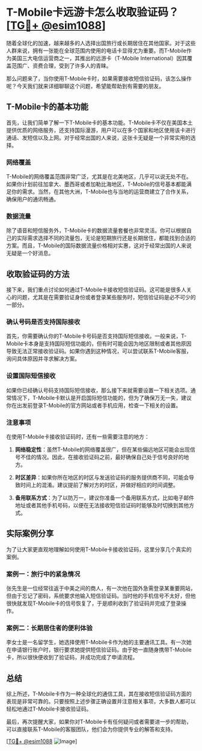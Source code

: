 # T-Mobile卡远游卡怎么收取验证码？[[TG💪+ @esim1088](https://t.me/s/esim1088)]

随着全球化的加速，越来越多的人选择出国旅行或长期居住在其他国家。对于这些人群来说，拥有一张能在全球范围内使用的电话卡显得尤为重要。而T-Mobile作为美国三大电信运营商之一，其推出的远游卡（T-Mobile International）因其覆盖范围广、资费合理，受到了许多人的青睐。

那么问题来了，当你使用T-Mobile卡时，如果需要接收短信验证码，该怎么操作呢？今天我们就来详细聊聊这个问题，希望能帮助到有需要的朋友。

## T-Mobile卡的基本功能

首先，让我们简单了解一下T-Mobile卡的基本功能。T-Mobile卡不仅在美国本土提供优质的网络服务，还支持国际漫游，用户可以在多个国家和地区使用该卡进行通话、发短信以及上网。对于经常出国的人来说，这张卡无疑是一个非常实用的选择。

### 网络覆盖

T-Mobile的网络覆盖范围非常广泛，尤其是在北美地区，几乎可以说无处不在。如果你计划前往加拿大、墨西哥或者加勒比海地区，T-Mobile的信号基本都能满足你的需求。当然，在其他大洲，T-Mobile也与当地的运营商建立了合作关系，确保用户的通讯畅通。

### 数据流量

除了语音和短信服务外，T-Mobile卡的数据流量套餐也非常灵活。你可以根据自己的实际需求选择不同的流量包，无论是短期旅行还是长期居住，都能找到合适的方案。而且，T-Mobile的国际数据流量价格相对实惠，这对于经常出国的人来说无疑是一个好消息。

## 收取验证码的方法

接下来，我们重点讨论如何通过T-Mobile卡接收短信验证码。这可能是很多人关心的问题，尤其是在需要验证身份或者登录某些服务时，短信验证码是必不可少的一部分。

### 确认号码是否支持国际接收

首先，你需要确认你的T-Mobile卡号码是否支持国际短信接收。一般来说，T-Mobile卡本身是支持国际短信功能的，但有时可能会因为地区限制或者其他原因导致无法正常接收验证码。如果你遇到这种情况，可以尝试联系T-Mobile客服，询问具体原因并寻求解决方案。

### 设置国际短信接收

如果你已经确认号码支持国际短信接收，那么接下来就需要设置一下相关选项。通常情况下，T-Mobile卡默认是开启国际短信功能的，但为了确保万无一失，建议你在出发前登录T-Mobile的官方网站或者手机应用，检查一下相关的设置。

### 注意事项

在使用T-Mobile卡接收验证码时，还有一些需要注意的地方：

1. **网络稳定性**：虽然T-Mobile的网络覆盖很广，但在某些偏远地区可能会出现信号不佳的情况。因此，在接收验证码之前，最好确保自己处于信号良好的地方。
   
2. **时区差异**：如果你所在地区的时区与发送验证码的服务提供商不同，可能会导致时间上的混淆。建议提前了解对方的时区，并做好相应的时间调整。

3. **备用联系方式**：为了以防万一，建议你准备一个备用联系方式，比如电子邮件地址或者其他手机号码，以便在无法接收短信验证码时能够及时切换到其他方式。

## 实际案例分享

为了让大家更直观地理解如何使用T-Mobile卡接收验证码，这里分享几个真实的案例。

### 案例一：旅行中的紧急情况

张先生是一位经常往返于中美之间的商人，有一次他在国外急需登录某重要网站，但由于忘记了密码，系统要求他输入短信验证码。当时他的手机信号不太好，但他很快就发现T-Mobile卡的信号恢复了，于是顺利收到了验证码并完成了登录操作。

### 案例二：长期居住者的便利体验

李女士是一名留学生，她选择使用T-Mobile卡作为她的主要通讯工具。有一次她在申请银行账户时，银行要求她提供短信验证码。由于她一直随身携带T-Mobile卡，所以很快便收到了验证码，并成功完成了申请流程。

## 总结

综上所述，T-Mobile卡作为一种全球化的通信工具，其在接收短信验证码方面的表现是非常可靠的。只要按照上述步骤正确设置并注意相关事项，大多数人都可以轻松地通过T-Mobile卡接收验证码。

最后，再次提醒大家，如果你对T-Mobile卡有任何疑问或者需要进一步的帮助，可以直接联系T-Mobile的客服团队，他们会为你提供专业的解答和支持。

[[TG💪+ @esim1088](https://t.me/s/esim1088) ![Image](https://i.postimg.cc/4NQfJmqS/Snipaste-2025-05-13-00-14-12.png)]